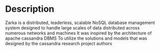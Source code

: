 # Description 

Zarka is a distributed, leaderless, scalable NoSQL database management system designed to handle large scales of data distributed across numerous networks and machines It was inspired by the architecture of apache cassandra DBMS To utilize the solutions and models that was designed by the cassandra research project authors
